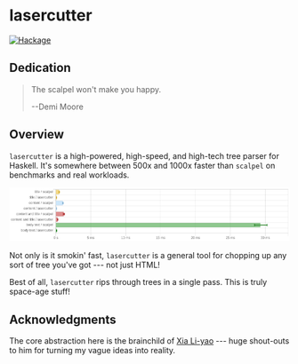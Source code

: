 # lasercutter

[![Hackage](https://img.shields.io/hackage/v/lasercutter.svg?logo=haskell&label=lasercutter)](https://hackage.haskell.org/package/lasercutter)


## Dedication

> The scalpel won't make you happy.
>
> --Demi Moore


## Overview

`lasercutter` is a high-powered, high-speed, and high-tech tree parser for
Haskell. It's somewhere between 500x and 1000x faster than `scalpel` on
benchmarks and real workloads.

<p align="center">
<img src="https://raw.githubusercontent.com/isovector/lasercutter/master/bench.png" alt="Benchmark results" title="Benchmark results">
</p>

Not only is it smokin' fast, `lasercutter` is a general tool for chopping up any
sort of tree you've got --- not just HTML!

Best of all, `lasercutter` rips through trees in a single pass. This is truly
space-age stuff!


## Acknowledgments

The core abstraction here is the brainchild of [Xia Li-yao][lyxia] --- huge
shout-outs to him for turning my vague ideas into reality.

[lyxia]: https://github.com/Lysxia

